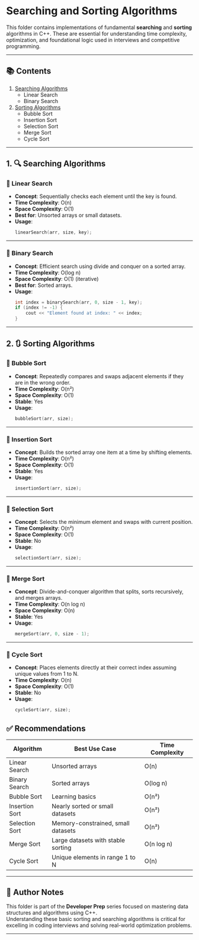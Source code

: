 # Searching and Sorting Algorithms

This folder contains implementations of fundamental **searching** and **sorting** algorithms in C++. These are essential for understanding time complexity, optimization, and foundational logic used in interviews and competitive programming.

---

## 📚 Contents

1. [Searching Algorithms](#1-searching-algorithms)
   - Linear Search
   - Binary Search
2. [Sorting Algorithms](#2-sorting-algorithms)
   - Bubble Sort
   - Insertion Sort
   - Selection Sort
   - Merge Sort
   - Cycle Sort

---

## 1. 🔍 Searching Algorithms

### 🔸 Linear Search
- **Concept**: Sequentially checks each element until the key is found.
- **Time Complexity**: O(n)
- **Space Complexity**: O(1)
- **Best for**: Unsorted arrays or small datasets.
- **Usage**:
  ```cpp
  linearSearch(arr, size, key);
  ```

---

### 🔸 Binary Search
- **Concept**: Efficient search using divide and conquer on a sorted array.
- **Time Complexity**: O(log n)
- **Space Complexity**: O(1) (iterative)
- **Best for**: Sorted arrays.
- **Usage**:
  ```cpp
  int index = binarySearch(arr, 0, size - 1, key);
  if (index != -1) {
      cout << "Element found at index: " << index;
  }
  ```

---

## 2. 🔃 Sorting Algorithms

### 🔸 Bubble Sort
- **Concept**: Repeatedly compares and swaps adjacent elements if they are in the wrong order.
- **Time Complexity**: O(n²)
- **Space Complexity**: O(1)
- **Stable**: Yes
- **Usage**:
  ```cpp
  bubbleSort(arr, size);
  ```

---

### 🔸 Insertion Sort
- **Concept**: Builds the sorted array one item at a time by shifting elements.
- **Time Complexity**: O(n²)
- **Space Complexity**: O(1)
- **Stable**: Yes
- **Usage**:
  ```cpp
  insertionSort(arr, size);
  ```

---

### 🔸 Selection Sort
- **Concept**: Selects the minimum element and swaps with current position.
- **Time Complexity**: O(n²)
- **Space Complexity**: O(1)
- **Stable**: No
- **Usage**:
  ```cpp
  selectionSort(arr, size);
  ```

---

### 🔸 Merge Sort
- **Concept**: Divide-and-conquer algorithm that splits, sorts recursively, and merges arrays.
- **Time Complexity**: O(n log n)
- **Space Complexity**: O(n)
- **Stable**: Yes
- **Usage**:
  ```cpp
  mergeSort(arr, 0, size - 1);
  ```

---

### 🔸 Cycle Sort
- **Concept**: Places elements directly at their correct index assuming unique values from 1 to N.
- **Time Complexity**: O(n)
- **Space Complexity**: O(1)
- **Stable**: No
- **Usage**:
  ```cpp
  cycleSort(arr, size);
  ```


## ✅ Recommendations

| Algorithm       | Best Use Case                          | Time Complexity |
|----------------|-----------------------------------------|-----------------|
| Linear Search   | Unsorted arrays                        | O(n)            |
| Binary Search   | Sorted arrays                          | O(log n)        |
| Bubble Sort     | Learning basics                        | O(n²)           |
| Insertion Sort  | Nearly sorted or small datasets        | O(n²)           |
| Selection Sort  | Memory-constrained, small datasets     | O(n²)           |
| Merge Sort      | Large datasets with stable sorting     | O(n log n)      |
| Cycle Sort      | Unique elements in range 1 to N        | O(n)            |

---

## 🧠 Author Notes

This folder is part of the **Developer Prep** series focused on mastering data structures and algorithms using C++.  
Understanding these basic sorting and searching algorithms is critical for excelling in coding interviews and solving real-world optimization problems.

---

